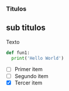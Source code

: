 ### Titulos
## sub titulos
Texto
```py
def fun1:
  print('Hello World')
```
- [ ] Primer item
- [ ] Segundo item
- [x] Tercer item
